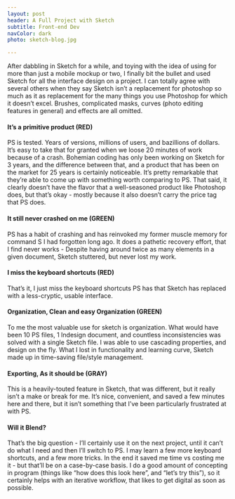 ```yaml
---
layout: post
header: A Full Project with Sketch
subtitle: Front-end Dev
navColor: dark
photo: sketch-blog.jpg

---
```

After dabbling in Sketch for a while, and toying with the idea of using for more than just a mobile mockup or two, I finally bit the bullet and used Sketch for all the interface design on a project. I can totally agree with several others when they say Sketch isn’t a replacement for photoshop so much as it as replacement for the many things you use Photoshop for which it doesn’t excel. Brushes, complicated masks, curves (photo editing features in general) and effects are all omitted.

#### It’s a primitive product (RED)
PS is tested. Years of versions, millions of users, and bazillions of dollars.  It’s easy to take that for granted when we loose 20 minutes of work because of a crash. Bohemian coding has only been working on Sketch for 3 years, and the difference between that, and a product that has been on the market for 25 years is certainly noticeable. It’s pretty remarkable that they’re able to come up with something worth comparing to PS.  That said, it clearly doesn’t have the flavor that a well-seasoned product like Photoshop does, but that’s okay - mostly because it also doesn’t carry the price tag that PS does.

#### It still never crashed on me (GREEN)
PS has a habit of crashing and has reinvoked my former muscle memory for command S I had forgotten long ago. It does a pathetic recovery effort, that I find never works - Despite having around twice as many elements in a given document, Sketch stuttered, but never lost my work.

#### I miss the keyboard shortcuts (RED)
That’s it, I just miss the keyboard shortcuts PS has that Sketch has replaced with a less-cryptic, usable interface.

#### Organization, Clean and easy Organization (GREEN)
To me the most valuable use for sketch is organization. What would have been 10 PS files, 1 Indesign document, and countless inconsistencies was solved with a single Sketch file. I was able to use cascading properties, and design on the fly. What I lost in functionality and learning curve, Sketch made up in time-saving file/style management.

#### Exporting, As it should be (GRAY)
This is a heavily-touted feature in Sketch, that was different, but it really isn’t a make or break for me. It’s nice, convenient, and saved a few minutes here and there, but it isn’t something that I’ve been particularly frustrated at with PS.

#### Will it Blend?
That’s the big question - I’ll certainly use it on the next project, until it can’t do what I need and then I’ll switch to PS. I may learn a few more keyboard shortcuts, and a few more tricks. In the end it saved me time vs costing me it - but that’ll be on a case-by-case basis. I do a good amount of concepting in program (things like “how does this look here”, and “let’s try this”), so it certainly helps with an iterative workflow, that likes to get digital as soon as possible.